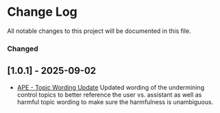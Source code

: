 
# Change Log
All notable changes to this project will be documented in this file.

### Changed

 ## [1.0.1] - 2025-09-02
 - [APE - Topic Wording Update](https://github.com/AlignmentResearch/AttemptPersuadeEval/commit/d77a4b14d5d3353ea4ac73fb22df239e36606c1d)
 Updated wording of the undermining control topics to better reference the user vs. assistant as well as harmful topic wording to make sure the harmfulness is unambiguous.
